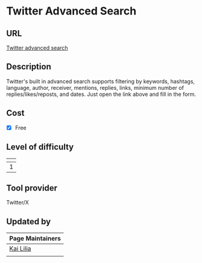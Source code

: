 # Twitter Advanced Search

## URL

[Twitter advanced search](http://twitter.com/search-advanced)

## Description

Twitter's built in advanced search supports filtering by keywords, hashtags, language, author, receiver,  mentions, replies, links, minimum number of replies/likes/reposts, and dates. Just open the link above and fill in the form.

## Cost

* [x] Free

## Level of difficulty

<table><thead><tr><th data-type="rating" data-max="5"></th></tr></thead><tbody><tr><td>1</td></tr></tbody></table>

## Tool provider

Twitter/X

## Updated by

<table><thead><tr><th data-type="users" data-multiple>Page Maintainers</th></tr></thead><tbody><tr><td><a href="https://app.gitbook.com/u/sJIljbKbFva9PHVVmkcbA9IcbRj1">Kai Lilia</a></td></tr><tr><td></td></tr></tbody></table>
